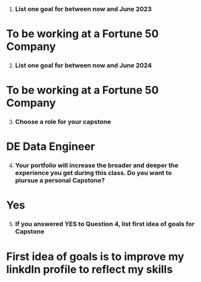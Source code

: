 1. ### List one goal for between now and June 2023
# To be working at a Fortune 50 Company

2. ### List one goal for between now and June 2024
# To be working at a Fortune 50 Company

3. ### Choose a role for your capstone
# DE Data Engineer

4. ### Your portfolio will increase the broader and deeper the experience you get during this class. Do you want to piursue a personal Capstone?
# Yes

5. ### If you answered YES to Question 4, list first idea of goals for Capstone
# First idea of goals is to improve my linkdIn profile to reflect my skills